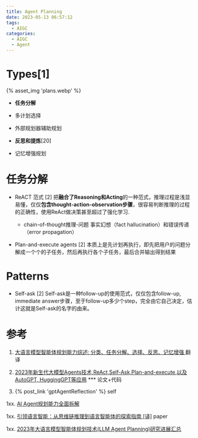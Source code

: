 ```yaml
---
title: Agent Planning
date: 2023-05-13 06:57:12
tags:
  - AIGC
categories: 
  - AIGC
  - Agent  
---
```


<p></p>
<!-- more -->


# Types[1]
{% asset_img  'plans.webp' %}

+ **任务分解** 

+ 多计划选择

+ 外部规划器辅助规划

+ **反思和提炼**[20] 

+ 记忆增强规划

# 任务分解
+ ReACT 范式 [2]
  把**融合了Reasoning和Acting**的一种范式，推理过程是浅显易懂，仅仅**包含thought-action-observation步骤**，很容易判断推理的过程的正确性，使用ReAct做决策甚至超过了强化学习.  
  - chain-of-thought推理-问题
   事实幻想（fact hallucination）和错误传递（error propagation）

+ Plan-and-execute agents [2]
  本质上是先计划再执行，即先把用户的问题分解成一个个的子任务，然后再执行各个子任务，最后合并输出得到结果 

# Patterns  
+ Self-ask [2]
  Self-ask是一种follow-up的使用范式，仅仅包含follow-up, immediate answer步骤，至于follow-up多少个step，完全由它自己决定，估计这就是Self-ask的名字的由来。

# 参考
1. [大语言模型智能体规划能力综述: 分类、任务分解、选择、反思、记忆增强 ](https://mp.weixin.qq.com/s/1POXDVJDv3ob1HqpKjb3Mg) 翻译

2. [2023年新生代大模型Agents技术,ReAct,Self-Ask,Plan-and-execute,以及AutoGPT, HuggingGPT等应用](https://zhuanlan.zhihu.com/p/642357544) ***  论文+代码

20. {% post_link 'gptAgentReflection' %} self

1xx. [AI Agent规划能力全面拆解](https://mp.weixin.qq.com/s/NhpJMmIcnF57qEuUkxD4kQ)

1xx. [引领语言智能：从思维链推理到语言智能体的探索指南 [译]](https://baoyu.io/translations/ai-paper/2311.11797-igniting-language-intelligence-the-hitchhikers-guide-from-chain-of-thought-reasoning-to-language-agents) paper

1xx. [2023年大语言模型智能体规划技术(LLM Agent Planning)研究进展汇总](https://mp.weixin.qq.com/s?__biz=Mzg5NTc2OTcyOQ==&mid=2247488040&idx=1&sn=f404a5fc2b0380eac00564046abc77d5)

